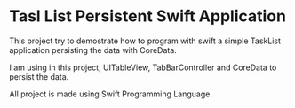 Tasl List Persistent Swift Application
========

This project try to demostrate how to program with swift a simple TaskList application persisting the data with CoreData.

I am using in this project, UITableView, TabBarController and CoreData to persist the data.

All project is made using Swift Programming Language.

